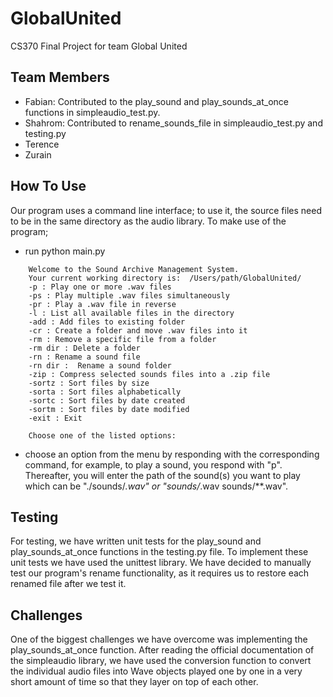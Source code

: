 # GlobalUnited
CS370 Final Project for team Global United
## Team Members
- Fabian: Contributed to the play_sound and play_sounds_at_once functions in simpleaudio_test.py.
- Shahrom: Contributed to rename_sounds_file in simpleaudio_test.py and testing.py
- Terence
- Zurain

## How To Use
Our program uses a command line interface; to use it, the source files need to be in the same directory as the 
audio library. To make use of the program; 

- run python main.py
```
    Welcome to the Sound Archive Management System.
    Your current working directory is:  /Users/path/GlobalUnited/
    -p : Play one or more .wav files
    -ps : Play multiple .wav files simultaneously
    -pr : Play a .wav file in reverse
    -l : List all available files in the directory
    -add : Add files to existing folder
    -cr : Create a folder and move .wav files into it
    -rm : Remove a specific file from a folder
    -rm dir : Delete a folder
    -rn : Rename a sound file
    -rn dir :  Rename a sound folder
    -zip : Compress selected sounds files into a .zip file
    -sortz : Sort files by size
    -sorta : Sort files alphabetically
    -sortc : Sort files by date created
    -sortm : Sort files by date modified
    -exit : Exit

    Choose one of the listed options: 
```
- choose an option from the menu by responding with the corresponding command, for example, to play a sound, you respond with "p". Thereafter, you will enter the path of the sound(s) you want to play which can be "./sounds/*.wav" or "sounds/*.wav sounds/**.wav". 

## Testing
For testing, we have written unit tests for the play_sound and play_sounds_at_once functions in the testing.py file. To implement these unit tests we have used the unittest library. We have decided to manually test our program's rename functionality, as it requires us to restore each renamed file after we test it.

## Challenges
One of the biggest challenges we have overcome was implementing the play_sounds_at_once function. After reading the official documentation of the simpleaudio library, we have used the conversion function to convert the individual audio files into Wave objects played one by one in a very short amount of time so that they layer on top of each other.
